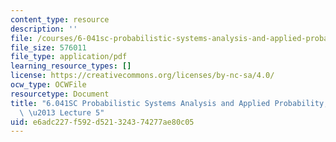 ```yaml
---
content_type: resource
description: ''
file: /courses/6-041sc-probabilistic-systems-analysis-and-applied-probability-fall-2013/e6adc227f592d521324374277ae80c05_MIT6_041SCF13_lec05_300k.pdf
file_size: 576011
file_type: application/pdf
learning_resource_types: []
license: https://creativecommons.org/licenses/by-nc-sa/4.0/
ocw_type: OCWFile
resourcetype: Document
title: "6.041SC Probabilistic Systems Analysis and Applied Probability, Fall 2013Transcript\
  \ \u2013 Lecture 5"
uid: e6adc227-f592-d521-3243-74277ae80c05
---
```

